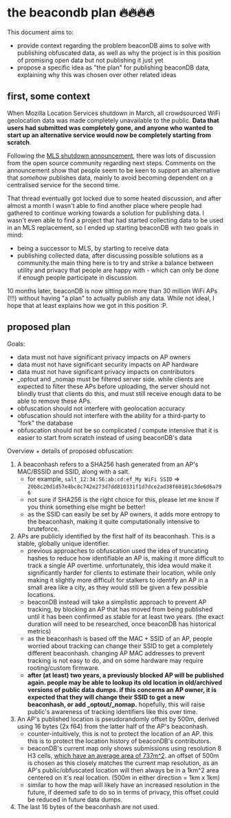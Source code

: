 # the beacondb plan 🔥🔥🔥🔥

This document aims to:

- provide context regarding the problem beaconDB aims to solve with publishing obfuscated data, as well as why the project is in this position of promising open data but not publishing it just yet
- propose a specific idea as "the plan" for publishing beaconDB data, explaining why this was chosen over other related ideas

## first, some context

When Mozilla Location Services shutdown in March, all crowdsourced WiFi geolocation data was made completely unavailable to the public. **Data that users had submitted was completely gone, and anyone who wanted to start up an alternative service would now be completely starting from scratch**.

Following the [MLS shutdown announcement](https://github.com/mozilla/ichnaea/issues/2065), there was lots of discussion from the open source community regarding next steps. Comments on the announcement show that people seem to be keen to support an alternative that _somehow_ publishes data, mainly to avoid becoming dependent on a centralised service for the second time.

That thread eventually got locked due to some heated discussion, and after almost a month I wasn't able to find another place where people had gathered to continue working towards a solution for publishing data. I wasn't even able to find a project that had started collecting data to be used in an MLS replacement, so I ended up starting beaconDB with two goals in mind:

- being a successor to MLS, by starting to receive data
- publishing collected data, after discussing possible solutions as a community.the main thing here is to try and strike a balance between utility and privacy that people are happy with - which can only be done if enough people participate in discussion.

10 months later, beaconDB is now sitting on more than 30 million WiFi APs (!!!) without having "a plan" to actually publish any data. While not ideal, I hope that at least explains how we got in this position :P.

## proposed plan

Goals:

- data must not have significant privacy impacts on AP owners
- data must not have significant security impacts on AP hardware
- data must not have significant privacy impacts on contributors
- _optout and _nomap must be filtered server side. while clients are expected to filter these APs before uploading, the server should not blindly trust that clients do this, and must still receive enough data to be able to remove these APs.
- obfuscation should not interfere with geolocation accuracy
- obfuscation should not interfere with the ability for a third-party to "fork" the database
- obfuscation should not be so complicated / compute intensive that it is easier to start from scratch instead of using beaconDB's data

Overview + details of proposed obfuscation:

1. A beaconhash refers to a SHA256 hash generated from an AP's MAC/BSSID and SSID, along with a salt.
   - for example, `salt_12:34:56:ab:cd:ef_My WiFi SSID` => `20b8c20d1d57e4bc8c742e273d7dd810331f1d7dce2ad38f60101c3de6d6a796`
   - not sure if SHA256 is the right choice for this, please let me know if you think something else might be better!
   - as the SSID can easily be set by AP owners, it adds more entropy to the beaconhash, making it quite computationally intensive to bruteforce.
2. APs are publicly identified by the first half of its beaconhash. This is a stable, globally unique identifier.
   - previous approaches to obfuscation used the idea of truncating hashes to reduce how identifiable an AP is, making it more difficult to track a single AP overtime. unfortunately, this idea would make it significantly harder for clients to estimate their location, while only making it slightly more difficult for stalkers to identify an AP in a small area like a city, as they would still be given a few possible locations.
   - beaconDB instead will take a simplistic approach to prevent AP tracking, by blocking an AP that has moved from being published until it has been confirmed as stable for at least two years. (the exact duration will need to be researched, once beaconDB has historical metrics)
   - as the beaconhash is based off the MAC + SSID of an AP, people worried about tracking can change their SSID to get a completely different beaconhash. changing AP MAC addresses to prevent tracking is not easy to do, and on some hardware may require rooting/custom firmware.
   - **after (at least) two years, a previously blocked AP will be published again. people may be able to lookup its old location in old/archived versions of public data dumps. if this concerns an AP owner, it is expected that they will change their SSID to get a new beaconhash, or add _optout/_nomap.** hopefully, this will raise public's awareness of tracking identifiers like this over time.
3. An AP's published location is pseudorandomly offset by 500m, derived using 16 bytes (2x f64) from the latter half of the AP's beaconhash.
   - counter-intuitively, this is not to protect the location of an AP. this this is to protect the location history of beaconDB's contributors.
   - beaconDB's current map only shows submissions using resolution 8 H3 cells, [which have an average area of 737m^2](https://h3geo.org/docs/core-library/restable/#average-area-in-m2). an offset of 500m is chosen as this closely matches the current map resolution, as an AP's public/obfuscated location will then always be in a 1km^2 area centered on it's real location. (500m in either direction = 1km x 1km)
   - similar to how the map will likely have an increased resolution in the future, if deemed safe to do so in terms of privacy, this offset could be reduced in future data dumps.
4. The last 16 bytes of the beaconhash are not used.
